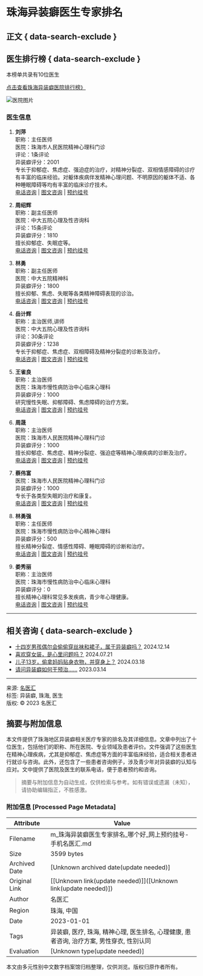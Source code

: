 # 珠海异装癖医生专家排名

## 正文 { data-search-exclude }


## 医生排行榜 { data-search-exclude }

本榜单共录有10位医生

[点击查看珠海异装癖医院排行榜》](https://m.mingyihui.net/yiyuan/jb_YiZhuangPi_ZhuHai.html)

![医院图片](https://ms.static.mingyihui.net/images/hospital/hotSign_1.png)

### 医生信息

1. **刘萍**  
   职称：主任医师  
   医院：珠海市人民医院精神心理科门诊  
   评论：1条评论  
   异装癖评分：2001  
   专长于抑郁症、焦虑症、强迫症的治疗，对精神分裂症、双相情感障碍的诊疗有丰富的临床经验。对躯体疾病伴发精神心理问题、不明原因的躯体不适、各种睡眠障碍等均有丰富的临床诊疗技术。  
   [电话咨询](#) | [图文咨询](#) | [预约挂号](#)

2. **周绍辉**  
   职称：副主任医师  
   医院：中大五院心理及性咨询科  
   评论：15条评论  
   异装癖评分：1810  
   擅长抑郁症、失眠症等。  
   [电话咨询](#) | [图文咨询](#) | [预约挂号](#)

3. **林勇**  
   职称：副主任医师  
   医院：中大五院精神科  
   异装癖评分：1800  
   擅长抑郁、焦虑、失眠等各类精神障碍表现的诊治。  
   [电话咨询](#) | [图文咨询](#) | [预约挂号](#)

4. **岳计辉**  
   职称：主治医师,讲师  
   医院：中大五院心理及性咨询科  
   评论：30条评论  
   异装癖评分：1238  
   专长于抑郁症、焦虑症、双相障碍及精神分裂症的诊断及治疗。  
   [电话咨询](#) | [图文咨询](#) | [预约挂号](#)

5. **王雀良**  
   职称：主治医师  
   医院：珠海市慢性病防治中心临床心理科  
   异装癖评分：1000  
   研究慢性失眠、抑郁障碍、焦虑障碍的治疗方案。  
   [电话咨询](#) | [图文咨询](#) | [预约挂号](#)

6. **周晟**  
   职称：主治医师  
   医院：珠海市人民医院精神心理科门诊  
   异装癖评分：1000  
   擅长抑郁症、焦虑症、精神分裂症、强迫症等精神心理疾病的诊断及治疗。  
   [电话咨询](#) | [图文咨询](#) | [预约挂号](#)

7. **蔡伟富**  
   医院：珠海市人民医院精神心理科门诊  
   异装癖评分：1000  
   专长于各类型失眠的治疗和康复。  
   [电话咨询](#) | [图文咨询](#) | [预约挂号](#)

8. **林勇强**  
   职称：主任医师  
   医院：珠海市慢性病防治中心精神心理科  
   异装癖评分：500  
   擅长精神分裂症、情感性障碍、睡眠障碍的诊断和治疗。  
   [电话咨询](#) | [图文咨询](#) | [预约挂号](#)

9. **娄秀丽**  
   职称：主治医师  
   医院：珠海市慢性病防治中心临床心理科  
   异装癖评分：0  
   擅长精神心理科常见多发疾病，青少年心理健康。  
   [电话咨询](#) | [图文咨询](#) | [预约挂号](#)

---

## 相关咨询 { data-search-exclude }

- [十四岁男孩偶尔会偷偷穿丝袜和裙子，属于异装癖吗？](https://m.mingyihui.net/ask/q/consult_2626118.html) 2024.12.14
- [喜欢穿女装，是心里问题吗？](https://m.mingyihui.net/ask/q/consult_2618698.html) 2024.07.21
- [儿子13岁，偷拿妈妈贴身衣物，并穿身上？](https://m.mingyihui.net/ask/q/consult_2603780.html) 2024.03.18
- [请问异装癖如何干预治……](https://m.mingyihui.net/ask/q/consult_2539509.html) 2023.03.14

---

来源: [名医汇](https://m.mingyihui.net)  
标签: 异装癖, 珠海, 医生  
版权: © 2023 名医汇  

<!-- tcd_original_link https://m.mingyihui.net/yisheng/jb_YiZhuangPi_ZhuHai.html -->


## 摘要与附加信息

<!-- tcd_abstract -->
本文件提供了珠海地区异装癖相关医疗专家的排名及其详细信息。文章中列出了十位医生，包括他们的职称、所在医院、专业领域及患者评价。文件强调了这些医生在精神心理疾病，尤其是抑郁症、焦虑症等方面的丰富临床经验，适合相关患者进行就诊与咨询。此外，还包含了一些患者咨询例子，涉及青少年对异装癖的认知与应对。文中提供了医院及医生的联系电话，便于患者预约和咨询。
<!-- tcd_abstract_end -->

> 摘要与附加信息为自动生成，仅供检索与参考。如有错误或遗漏（未知），请协助编辑指正，不胜感激。

### 附加信息 [Processed Page Metadata]

| Attribute       | Value                                  |
|-----------------|----------------------------------------|
| Filename        | m_珠海异装癖医生专家排名_哪个好_网上预约挂号-手机名医汇.md                             |
| Size            | 3599 bytes                           |
| Archived Date   | [Unknown archived date(update needed)]                             |
| Original Link   | [[Unknown link(update needed)]]([Unknown link(update needed)])                       |
| Author          | 名医汇                               |
| Region          | 珠海, 中国                               |
| Date            | 2023-01-01                                 |
| Tags            | 异装癖, 医疗, 珠海, 精神心理, 医生排名, 心理健康, 患者咨询, 治疗方案, 男性穿衣, 性别认同                                 |
| Evaluation            | [Unknown type(update needed)]                                 |
<!-- tcd_table_end -->

本文由多元性别中文数字档案馆归档整理，仅供浏览。版权归原作者所有。
